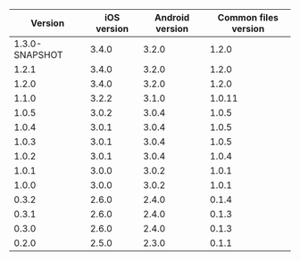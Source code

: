 | Version | iOS version | Android version | Common files version |
| ------- | ----------- | --------------- | -------------------- |
| 1.3.0-SNAPSHOT   | 3.4.0       | 3.2.0           | 1.2.0                |
| 1.2.1   | 3.4.0       | 3.2.0           | 1.2.0                |
| 1.2.0   | 3.4.0       | 3.2.0           | 1.2.0                |
| 1.1.0   | 3.2.2       | 3.1.0           | 1.0.11               |
| 1.0.5   | 3.0.2       | 3.0.4           | 1.0.5                |
| 1.0.4   | 3.0.1       | 3.0.4           | 1.0.5                |
| 1.0.3   | 3.0.1       | 3.0.4           | 1.0.5                |
| 1.0.2   | 3.0.1       | 3.0.4           | 1.0.4                |
| 1.0.1   | 3.0.0       | 3.0.2           | 1.0.1                |
| 1.0.0   | 3.0.0       | 3.0.2           | 1.0.1                |
| 0.3.2   | 2.6.0       | 2.4.0           | 0.1.4                |
| 0.3.1   | 2.6.0       | 2.4.0           | 0.1.3                |
| 0.3.0   | 2.6.0       | 2.4.0           | 0.1.3                |
| 0.2.0   | 2.5.0       | 2.3.0           | 0.1.1                |